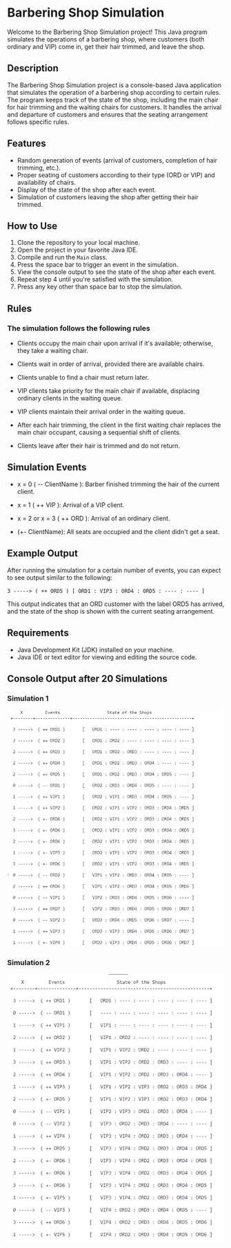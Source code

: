 # Barbering Shop Simulation

Welcome to the Barbering Shop Simulation project! This Java program simulates the operations of a barbering shop, where customers (both ordinary and VIP) come in, get their hair trimmed, and leave the shop.

## Description

The Barbering Shop Simulation project is a console-based Java application that simulates the operation of a barbering shop according to certain rules. The program keeps track of the state of the shop, including the main chair for hair trimming and the waiting chairs for customers. It handles the arrival and departure of customers and ensures that the seating arrangement follows specific rules.

## Features

- Random generation of events (arrival of customers, completion of hair trimming, etc.).
- Proper seating of customers according to their type (ORD or VIP) and availability of chairs.
- Display of the state of the shop after each event.
- Simulation of customers leaving the shop after getting their hair trimmed.

## How to Use

1. Clone the repository to your local machine.
2. Open the project in your favorite Java IDE.
3. Compile and run the `Main` class.
4. Press the space bar to trigger an event in the simulation.
5. View the console output to see the state of the shop after each event.
6. Repeat step 4 until you're satisfied with the simulation.
7. Press any key other than space bar to stop the simulation.

## Rules

### The simulation follows the following rules

- Clients occupy the main chair upon arrival if it's available; otherwise, they take a waiting chair.

- Clients wait in order of arrival, provided there are available chairs.
- Clients unable to find a chair must return later.

- VIP clients take priority for the main chair if available, displacing ordinary clients in the waiting queue.

- VIP clients maintain their arrival order in the waiting queue.

- After each hair trimming, the client in the first waiting chair replaces the main chair occupant, causing a sequential shift of clients.

- Clients leave after their hair is trimmed and do not return.

## Simulation Events

- x = 0 ( -- ClientName ): Barber finished trimming the hair of the current client.

- x = 1 ( ++ VIP ): Arrival of a VIP client.

- x = 2 or x = 3 ( ++ ORD ): Arrival of an ordinary client.

- (+- ClientName): All seats are occupied and the client didn't get a seat.

## Example Output

After running the simulation for a certain number of events, you can expect to see output similar to the following:

```
3 -----> ( ++ ORD5 ) [ ORD1 : VIP3 : ORD4 : ORD5 : ---- : ---- ]
```

This output indicates that an ORD customer with the label ORD5 has arrived, and the state of the shop is shown with the current seating arrangement.

## Requirements

- Java Development Kit (JDK) installed on your machine.
- Java IDE or text editor for viewing and editing the source code.

## Console Output after 20 Simulations

### Simulation 1

![Console Output1](simulations/barberSimulation.png)

### Simulation 2

![Console Output2](simulations/barberSimulation2.png)
